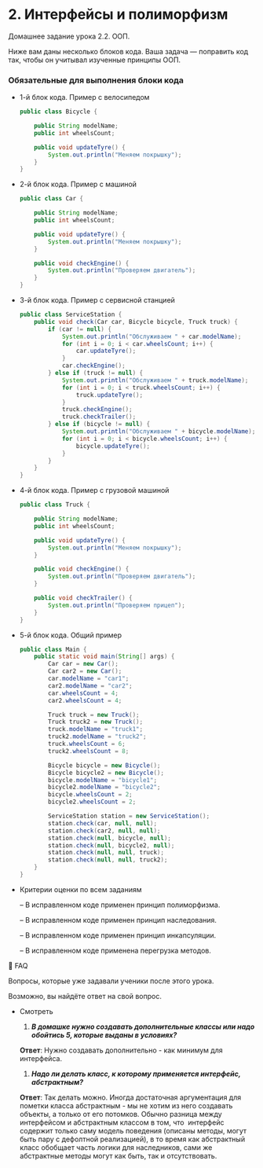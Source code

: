 # 2. Интерфейсы и полиморфизм

Домашнее задание урока 2.2. ООП.

Ниже вам даны несколько блоков кода. Ваша задача — поправить код так, чтобы он учитывал изученные принципы ООП. 


### Обязательные для выполнения блоки кода

- 1-й блок кода. Пример с велосипедом
    
    ```java
    public class Bicycle {
    
        public String modelName;
        public int wheelsCount;
    
        public void updateTyre() {
            System.out.println("Меняем покрышку");
        }
    }
    ```
    


    
- 2-й блок кода. Пример с машиной
    
    ```java
    public class Car {
    
        public String modelName;
        public int wheelsCount;
    
        public void updateTyre() {
            System.out.println("Меняем покрышку");
        }
    
        public void checkEngine() {
            System.out.println("Проверяем двигатель");
        }
    }
    ```
    

    
- 3-й блок кода. Пример с сервисной станцией
    
    ```java
    public class ServiceStation {
        public void check(Car car, Bicycle bicycle, Truck truck) {
            if (car != null) {
                System.out.println("Обслуживаем " + car.modelName);
                for (int i = 0; i < car.wheelsCount; i++) {
                    car.updateTyre();
                }
                car.checkEngine();
            } else if (truck != null) {
                System.out.println("Обслуживаем " + truck.modelName);
                for (int i = 0; i < truck.wheelsCount; i++) {
                    truck.updateTyre();
                }
                truck.checkEngine();
                truck.checkTrailer();
            } else if (bicycle != null) {
                System.out.println("Обслуживаем " + bicycle.modelName);
                for (int i = 0; i < bicycle.wheelsCount; i++) {
                    bicycle.updateTyre();
                }
            }
        }
    }
    ```
    

    
- 4-й блок кода. Пример с грузовой машиной
    
    ```java
    public class Truck {
    
        public String modelName;
        public int wheelsCount;
    
        public void updateTyre() {
            System.out.println("Меняем покрышку");
        }
    
        public void checkEngine() {
            System.out.println("Проверяем двигатель");
        }
    
        public void checkTrailer() {
            System.out.println("Проверяем прицеп");
        }
    }
    ```
    

    
- 5-й блок кода. Общий пример
    
    ```java
    public class Main {
        public static void main(String[] args) {
            Car car = new Car();
            Car car2 = new Car();
            car.modelName = "car1";
            car2.modelName = "car2";
            car.wheelsCount = 4;
            car2.wheelsCount = 4;
    
            Truck truck = new Truck();
            Truck truck2 = new Truck();
            truck.modelName = "truck1";
            truck2.modelName = "truck2";
            truck.wheelsCount = 6;
            truck2.wheelsCount = 8;
    
            Bicycle bicycle = new Bicycle();
            Bicycle bicycle2 = new Bicycle();
            bicycle.modelName = "bicycle1";
            bicycle2.modelName = "bicycle2";
            bicycle.wheelsCount = 2;
            bicycle2.wheelsCount = 2;
    
            ServiceStation station = new ServiceStation();
            station.check(car, null, null);
            station.check(car2, null, null);
            station.check(null, bicycle, null);
            station.check(null, bicycle2, null);
            station.check(null, null, truck);
            station.check(null, null, truck2);
        }
    }
    ```
    

    

- Критерии оценки по всем заданиям
    
    – В исправленном коде применен принцип полиморфизма.
    
    – В исправленном коде применен принцип наследования.
    
    – В исправленном коде применен принцип инкапсуляции.
    
    – В исправленном коде применена перегрузка методов.
    

🐝 FAQ 

Вопросы, которые уже задавали ученики после этого урока. 

Возможно, вы найдёте ответ на свой вопрос.

- Смотреть
    1. ***В домашке нужно создавать дополнительные классы или надо обойтись 5, которые выданы в условиях?***
    
    **Ответ**:  Нужно создавать дополнительно - как минимум для интерфейса. 
    
    1. ***Надо ли делать класс, к которому применяется интерфейс, абстрактным?***
    
    **Ответ**: Так делать можно. Иногда достаточная аргументация для пометки класса абстрактным - мы не хотим из него создавать объекты, а только от его потомков. Обычно разница между интерфейсом и абстрактным классом в том, что  интерфейс содержит только саму модель поведения (описаны методы, могут быть пару с дефолтной реализацией), в то время как абстрактный класс обобщает часть логики для наследников, сами же абстрактные методы могут как быть, так и отсутствовать.
